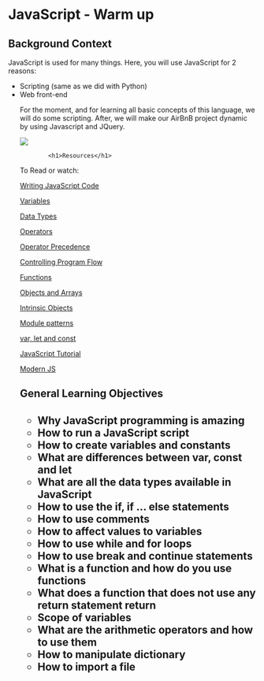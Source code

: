 <h1>JavaScript - Warm up</h1>
<h2>Background Context</h2>
<p>JavaScript is used for many things. Here, you will use JavaScript for 2 reasons:<p>
<ul>
  <li>Scripting (same as we did with Python)</li>
  <li>Web front-end</li>
<p>For the moment, and for learning all basic concepts of this language, we will do some scripting. After, we will make our AirBnB project dynamic by using Javascript and JQuery.</p>
  <img src="https://github.com/iranziprince01/alu-higher_level_programming/assets/116654088/237184cb-f405-4047-a975-6e099e0b5920">
            
            <h1>Resources</h1>
To Read or watch:

[Writing JavaScript Code](https://developer.mozilla.org/en-US/docs/Learn/Getting_started_with_the_web/JavaScript_basics)
            
[Variables](https://developer.mozilla.org/en-US/docs/Learn/JavaScript/First_steps/Variables)
            
[Data Types](https://developer.mozilla.org/en-US/docs/Web/JavaScript/Data_structures)
            
[Operators](https://developer.mozilla.org/en-US/docs/Learn/Getting_started_with_the_web/JavaScript_basics)
            
[Operator Precedence](https://developer.mozilla.org/en-US/docs/Web/JavaScript/Reference/Operators/Operator_Precedence)
            
[Controlling Program Flow](https://developer.mozilla.org/en-US/docs/Web/JavaScript/Guide/Control_flow_and_error_handling)
            
[Functions](https://developer.mozilla.org/en-US/docs/Learn/JavaScript/Building_blocks/Functions)
            
[Objects and Arrays](https://developer.mozilla.org/en-US/docs/Learn/JavaScript/Objects)
            
[Intrinsic Objects](https://developer.mozilla.org/en-US/docs/Learn/JavaScript/Objects)
            
[Module patterns](https://darrenderidder.github.io/talks/ModulePatterns/#/)
            
[var, let and const](https://www.youtube.com/watch?v=sjyJBL5fkp8)
            
[JavaScript Tutorial](https://www.youtube.com/watch?v=vZBCTc9zHtI)
            
[Modern JS](https://github.com/mbeaudru/modern-js-cheatsheet)
            
 <h2>General Learning Objectives<h2>
<ul>
            <li>Why JavaScript programming is amazing</li>
            <li>How to run a JavaScript script</li>
            <li>How to create variables and constants</li>
            <li>What are differences between var, const and let</li>
            <li>What are all the data types available in JavaScript</li>
            <li>How to use the if, if ... else statements</li>
            <li>How to use comments</li>
            <li>How to affect values to variables</li>
            <li>How to use while and for loops</li>
            <li>How to use break and continue statements</li>
            <li>What is a function and how do you use functions</li>
            <li>What does a function that does not use any return statement return</li>
            <li>Scope of variables</li>
            <li>What are the arithmetic operators and how to use them</li>
            <li>How to manipulate dictionary</li>
            <li>How to import a file</li>
